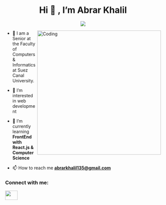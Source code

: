 
<h1 align='center'>Hi 👋 , I’m Abrar Khalil</h1> 


<p align="center">
  <img src="https://readme-typing-svg.demolab.com/?lines=I+am+a+Computer+Scinece+student;Web+Develober;Comptative+programming;Software+Engineering;&font=Fira%20Code&center=true&size=30&width=600&height=150&duration=4000&pause=1000">
</p>
<img align="right" alt="Coding" width="400" src="https://i.pinimg.com/originals/e8/f4/53/e8f453469a3ec97ecd354df465d73913.gif">

- 🔭 I am a Senior at the Faculty of Computers & Informatics at Suez Canal University.
  
- 👀 I’m interested in web development
  
- 🌱 I’m currently learning **FrontEnd with React.js & Computer Science**
  
- 📫 How to reach me **abrarkhalil135@gmail.com**


<h3 align="left">Connect with me:</h3>
<p align="left">
  <a href='https://www.linkedin.com/in/abrarkhalil26/' target='_blank'><img  height="30" width="40" align="center" src='[https://www.google.com/imgres?imgurl=https%3A%2F%2Fcdn.pixabay.com%2Fphoto%2F2017%2F12%2F06%2F04%2F57%2Flinkedin-3000959_1280.png&tbnid=T7HGsWyEfWeZ4M&vet=10CAIQxiAoAGoXChMImPzcjKS_hAMVAAAAAB0AAAAAEAc..i&imgrefurl=https%3A%2F%2Fpixabay.com%2Fvectors%2Flinkedin-linkedin-icon-linkedin-logo-3000959%2F&docid=joJcHzKNENjxyM&w=1280&h=1280&itg=1&q=Linkedin%20icon%20SVG&ved=0CAIQxiAoAGoXChMImPzcjKS_hAMVAAAAAB0AAAAAEAc](https://encrypted-tbn0.gstatic.com/images?q=tbn:ANd9GcSxER0j3bH_VFB431KNIG1oS5D64dq2w4VT0IhicFetyomiyF3hdRjdT004d9qrYpRvguE&usqp=CAU)https://encrypted-tbn0.gstatic.com/images?q=tbn:ANd9GcSxER0j3bH_VFB431KNIG1oS5D64dq2w4VT0IhicFetyomiyF3hdRjdT004d9qrYpRvguE&usqp=CAU' alt=''/></a>
  <a href=''></a>
</p>
